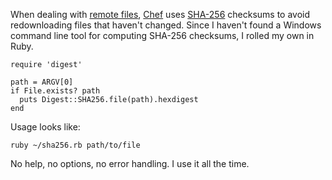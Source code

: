 <!--
title: Computing Chef checksums in Ruby
created: 14 February 2013 - 5:23 pm
updated: 14 February 2013 - 5:44 pm
publish: 18 February 2013
slug: chef-checksums
tags: coding, chef
-->

When dealing with [remote files][], [Chef][] uses [SHA-256][] checksums to
avoid redownloading files that haven't changed. Since I haven't found a Windows
command line tool for computing SHA-256 checksums, I rolled my own in Ruby.

    require 'digest'

    path = ARGV[0]
    if File.exists? path
      puts Digest::SHA256.file(path).hexdigest
    end

Usage looks like:

    ruby ~/sha256.rb path/to/file

No help, no options, no error handling. I use it all the time.


[remote files]: http://docs.opscode.com/chef/resources.html#remote-file "Various (Opscode): The remote_file resource is used to transfer a file from a remote location."
[Chef]: http://opscode.com/chef "Various (Opscode): Chef is an open-source automation platform built to address the hardest infrastructure challenges on the planet."
[SHA-256]: http://en.wikipedia.org/wiki/SHA-2 "Various (Wikipedia): SHA-2"
